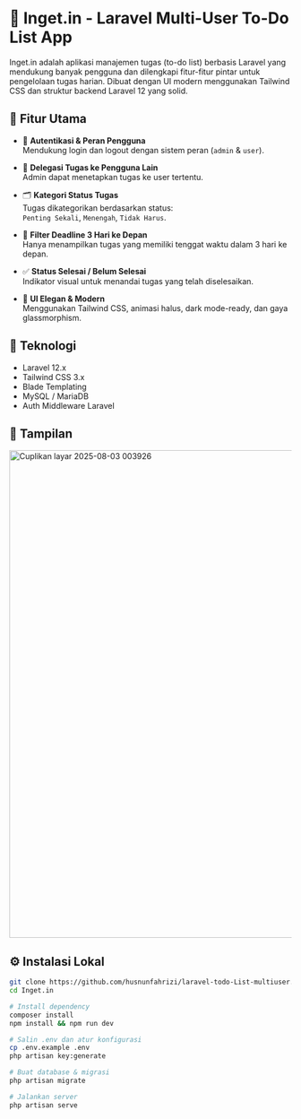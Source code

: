 # 📝 Inget.in - Laravel Multi-User To-Do List App

Inget.in adalah aplikasi manajemen tugas (to-do list) berbasis Laravel yang mendukung banyak pengguna dan dilengkapi fitur-fitur pintar untuk pengelolaan tugas harian. Dibuat dengan UI modern menggunakan Tailwind CSS dan struktur backend Laravel 12 yang solid.

## 🎯 Fitur Utama

- 🔐 **Autentikasi & Peran Pengguna**  
  Mendukung login dan logout dengan sistem peran (`admin` & `user`).

- 👥 **Delegasi Tugas ke Pengguna Lain**  
  Admin dapat menetapkan tugas ke user tertentu.

- 🗂️ **Kategori Status Tugas**  
  Tugas dikategorikan berdasarkan status:  
  `Penting Sekali`, `Menengah`, `Tidak Harus`.

- 📆 **Filter Deadline 3 Hari ke Depan**  
  Hanya menampilkan tugas yang memiliki tenggat waktu dalam 3 hari ke depan.

- ✅ **Status Selesai / Belum Selesai**  
  Indikator visual untuk menandai tugas yang telah diselesaikan.

- 🎨 **UI Elegan & Modern**  
  Menggunakan Tailwind CSS, animasi halus, dark mode-ready, dan gaya glassmorphism.

## 🧱 Teknologi

- Laravel 12.x
- Tailwind CSS 3.x
- Blade Templating
- MySQL / MariaDB
- Auth Middleware Laravel

## 📸 Tampilan

<img width="1903" height="870" alt="Cuplikan layar 2025-08-03 003926" src="https://github.com/user-attachments/assets/59166e46-0e6b-43b9-8e70-c2eb471c0487" />


## ⚙️ Instalasi Lokal

```bash
git clone https://github.com/husnunfahrizi/laravel-todo-List-multiuser.git
cd Inget.in

# Install dependency
composer install
npm install && npm run dev

# Salin .env dan atur konfigurasi
cp .env.example .env
php artisan key:generate

# Buat database & migrasi
php artisan migrate

# Jalankan server
php artisan serve
